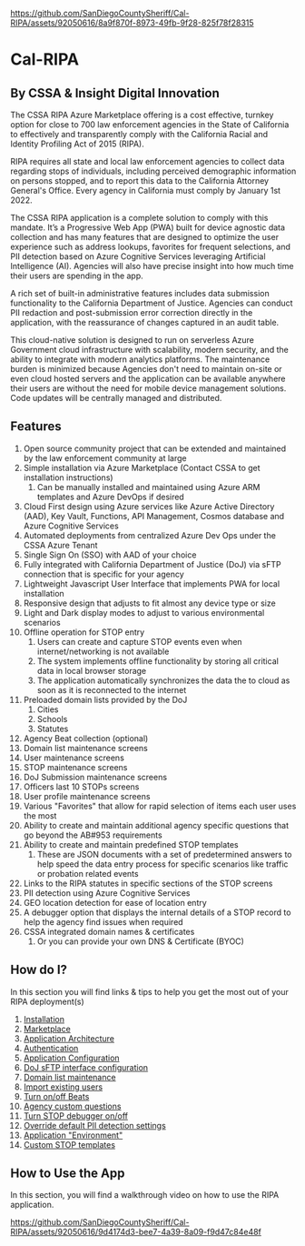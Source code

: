 
https://github.com/SanDiegoCountySheriff/Cal-RIPA/assets/92050616/8a9f870f-8973-49fb-9f28-825f78f28315
# Cal-RIPA

## By CSSA & Insight Digital Innovation

The CSSA RIPA Azure Marketplace offering is a cost effective, turnkey option for close to 700 law enforcement agencies in the State of California to effectively and transparently comply with the California Racial and Identity Profiling Act of 2015 (RIPA).

RIPA requires all state and local law enforcement agencies to collect data regarding stops of individuals, including perceived demographic information on persons stopped, and to report this data to the California Attorney General's Office. Every agency in California must comply by January 1st 2022.

The CSSA RIPA application is a complete solution to comply with this mandate. It’s a Progressive Web App (PWA) built for device agnostic data collection and has many features that are designed to optimize the user experience such as address lookups, favorites for frequent selections, and PII detection based on Azure Cognitive Services leveraging Artificial Intelligence (AI). Agencies will also have precise insight into how much time their users are spending in the app.

A rich set of built-in administrative features includes data submission functionality to the California Department of Justice. Agencies can conduct PII redaction and post-submission error correction directly in the application, with the reassurance of changes captured in an audit table.

This cloud-native solution is designed to run on serverless Azure Government cloud infrastructure with scalability, modern security, and the ability to integrate with modern analytics platforms. The maintenance burden is minimized because Agencies don't need to maintain on-site or even cloud hosted servers and the application can be available anywhere their users are without the need for mobile device management solutions. Code updates will be centrally managed and distributed.

## Features

1. Open source community project that can be extended and maintained by the law enforcement community at large
2. Simple installation via Azure Marketplace (Contact CSSA to get installation instructions)
   1. Can be manually installed and maintained using Azure ARM templates and Azure DevOps if desired
3. Cloud First design using Azure services like Azure Active Directory (AAD), Key Vault, Functions, API Management, Cosmos database and Azure Cognitive Services
4. Automated deployments from centralized Azure Dev Ops under the CSSA Azure Tenant
5. Single Sign On (SSO) with AAD of your choice
6. Fully integrated with California Department of Justice (DoJ) via sFTP connection that is specific for your agency
7. Lightweight Javascript User Interface that implements PWA for local installation
8. Responsive design that adjusts to fit almost any device type or size
9. Light and Dark display modes to adjust to various environmental scenarios
10. Offline operation for STOP entry
    1. Users can create and capture STOP events even when internet/networking is not available
    2. The system implements offline functionality by storing all critical data in local browser storage
    3. The application automatically synchronizes the data the to cloud as soon as it is reconnected to the internet
11. Preloaded domain lists provided by the DoJ
    1. Cities
    2. Schools
    3. Statutes
12. Agency Beat collection (optional)
13. Domain list maintenance screens
14. User maintenance screens
15. STOP maintenance screens
16. DoJ Submission maintenance screens
17. Officers last 10 STOPs screens
18. User profile maintenance screens
19. Various "Favorites" that allow for rapid selection of items each user uses the most
20. Ability to create and maintain additional agency specific questions that go beyond the AB#953 requirements
21. Ability to create and maintain predefined STOP templates
    1. These are JSON documents with a set of predetermined answers to help speed the data entry process for specific scenarios like traffic or probation related events
22. Links to the RIPA statutes in specific sections of the STOP screens
23. PII detection using Azure Cognitive Services
24. GEO location detection for ease of location entry
25. A debugger option that displays the internal details of a STOP record to help the agency find issues when required
26. CSSA integrated domain names & certificates
    1. Or you can provide your own DNS & Certificate (BYOC)

## How do I?

In this section you will find links & tips to help you get the most out of your RIPA deployment(s)

1. [Installation](./Documentation/INSTALLATION.md)
2. [Marketplace](./Documentation/MARKETPLACE.md)
3. [Application Architecture](/Documentation/ARCHITECTURE.md)
4. [Authentication](/Documentation/AUTHENTICATION.md)
5. [Application Configuration](./Documentation/APP-CONFIG.md)
6. [DoJ sFTP interface configuration](/Documentation/DOJ-CONFIGURATION.md)
7. [Domain list maintenance](/Documentation/DOMAIN-LISTS.md)
8. [Import existing users](/Documentation/USER-IMPORT.md)
9. [Turn on/off Beats](/Documentation/BEATS.md)
10. [Agency custom questions](/Documentation/AGENCY-QUESTIONS.md)
11. [Turn STOP debugger on/off](/Documentation/STOP-DEBUGGER.md)
12. [Override default PII detection settings](/Documentation/PII-CONFIGURATION.md)
13. [Application "Environment"](/Documentation/APP-ENVIRONMENT.md)
14. [Custom STOP templates](/Documentation/STOP-TEMPLATES.md)

## How to Use the App

In this section, you will find a walkthrough video on how to use the RIPA application.

https://github.com/SanDiegoCountySheriff/Cal-RIPA/assets/92050616/9d4174d3-bee7-4a39-8a09-f9d47c84e48f
